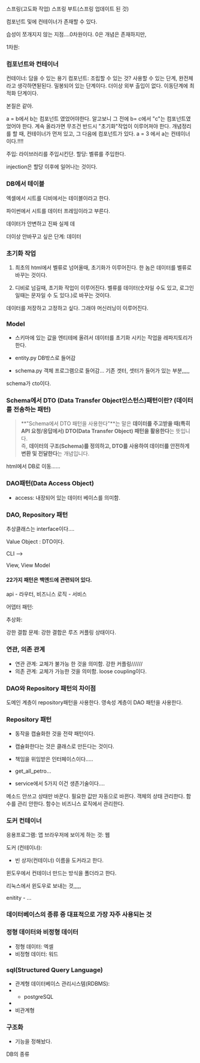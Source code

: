 

스프링(고도화 작업) 스프링 부트(스프링 업데이트 된 것)

컴포넌트 및에 컨테이너가 존재할 수 있다. 

습성이 쪼개지지 않는 지점....0차원이다. 0은 개념은 존재하지만, 

1차원: 


### 컴포넌트와 컨테이너

컨테이너: 담을 수 있는 용기
컴포넌트: 조립할 수 있는 것? 사용할 수 있는 단계, 완전체라고 생각하면됟된다. 밀봉되어 있는 단계이다. 더이상 외부 출입이 없다. 이동단계에 최적화 단계이다. 


본질은 같아. 


a = b에서 b는 컴포넌트 였었어야한다. 알고보니 그 전에 b= c에서 "c"는 컴포넌트였었어야 한다. 계속 올라가면 무조건 반드시 "초기화"작업이 이루어져야 한다.  개념정리를 할 때, 컨테이너가 먼저 있고, 그 다음에 컴포넌트가 있다. a = 3 에서 a는 컨테이너이다.!!!!


주입: 라이브러리를 주입시킨단.
할당: 벨류를 주입한다.  


injection은 할당 이후에 일어나는 것이다.


### DB에서 테이블

엑셀에서 시트를 디비에서는 테이블이라고 한다. 

파이썬에서 시트를 데이터 프레임이라고 부른다.



데이터가 안변하고 진짜 실제 데

더이상 안바꾸고 싶은 단계:  데이터

### 초기화 작업

1. 최초의 html에서 벨류로 넘어올때, 초기화가 이루어진다. 한 놈은 데이터를 벨류로 바꾸는 것이다.

2. 디비로 넘길때, 초기화 작업이 이루어진다. 벨류를 데이터(숫자일 수도 있고, 로그인일때는 문자일 수 도 있다.)로 바꾸는 것이다.


데이터를 저장하고 고정하고 싶다. 그래야 머신러닝이 이루어진다.


### Model
-  스키마에 있는 값을 엔티테에 올려서 데이터를 초기화 시키는 작업을 레파지토리가 한다.

- entity.py DB밖스로 들어감
- schema.py 객체 프로그램으로 들어감... 기존 겟터, 셋터가 들어가 있는 부분,,,,,

schema가 cto이다.


### **Schema에서 DTO (Data Transfer Object인스턴스)패턴이란?** (데이터를 전송하는 패턴)

> **"Schema에서 DTO 패턴을 사용한다"**는 말은 **데이터를 주고받을 때(특히 API 요청/응답에서) DTO(Data Transfer Object) 패턴을 활용한다**는 뜻입니다.  
> 즉, **데이터의 구조(Schema)를 정의하고, DTO를 사용하여 데이터를 안전하게 변환 및 전달한다**는 개념입니다.

html에서 DB로 이동......



### DAO패턴(Data Access Object) 
- access: 내장되어 있는 데이터 베이스를 의미함.


### DAO, Repository 패턴



추상클래스는 interface이다....


Value Object : DTO이다.

CLI --> 

View, View Model

#### 22가지 패턴은 백엔드에 관련되어 있다. 

api - 라우터, 비즈니스 로직 - 서비스

어뎁터 패턴:


추상화:

강한 결합 문제:  강한 결합은 루즈 커플링 상태이다. 


### 연관, 의존 관계

- 연관 관계: 교체가 불가능 한 것을 의미함. 강한 커플링//////
- 의존 관계: 교체가 가능한 것을 의미함. loose coupling이다. 



### DAO와 Repository 패턴의 차이점

도메인 계층이 repository패턴을 사용한다.
영속성 계층이 DAO 패턴을 사용한다.

### Repository 패턴

- 동작을 캡슐화한 것을 전략 패턴이다.


- 캡슐화한다는 것은 클래스로 만든다는 것이다. 
- 책임을 위임받은 인터페이스이다.....
- get_all_petro...

- service에서 5가지 이건 생존기술이다....


메소드 안쓰고 상태만 바꾼다. 필요한 값만 자동으로 바뀐다.
객체의 상태 관리한다. 함수를 관리 안한다. 함수는 비즈니스 로직에서 관리한다. 


### 도커 컨테이너

응용프로그램: 앱
브라우저에 보이게 하는 것: 웹

도커 (컨테이너): 
- 빈 상자(컨테이너) 이름을 도커라고 한다.  

윈도우에서 컨테이너 만드는 방식을 폴더라고 한다. 


리눅스에서 윈도우로 보내는 것,,,,,


enitity - ...


### 데이터베이스의 종류 중 대표적으로 가장 자주 사용되는 것

### 정형 데이터와 비정형 데이터
- 정형 데이터: 엑셀
- 비정형 데이터: 워드

### sql(Structured Query Language)

- 관계형 데이터베이스 관리시스템(RDBMS):
- - postgreSQL
- 
- 비관계형



### 구조화 
- 기능을 정해놨다.


DB의 종류








